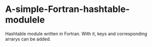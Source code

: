 # A-simple-Fortran-hashtable-modulele
Hashtable module written in Fortran. With it, keys and corresponding arrarys can be added.
